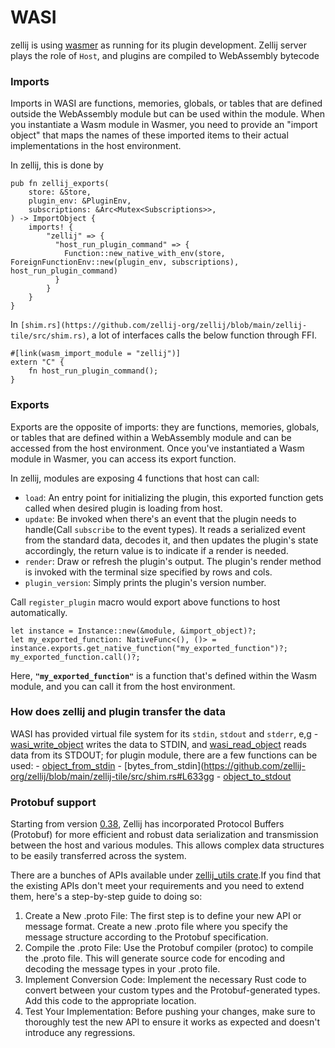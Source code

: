 # WASI
zellij is using [wasmer](https://wasmer.io/) as running for its plugin development. Zellij server plays the role of `Host`, and plugins are compiled to WebAssembly bytecode

### **Imports**
Imports in WASI are functions, memories, globals, or tables that are defined outside the WebAssembly module but can be used within the module. When you instantiate a Wasm module in Wasmer, you need to provide an "import object" that maps the names of these imported items to their actual implementations in the host environment.

In zellij, this is done by 

```
pub fn zellij_exports(
    store: &Store,
    plugin_env: &PluginEnv,
    subscriptions: &Arc<Mutex<Subscriptions>>,
) -> ImportObject {
    imports! {
        "zellij" => {
          "host_run_plugin_command" => {
            Function::new_native_with_env(store, ForeignFunctionEnv::new(plugin_env, subscriptions), host_run_plugin_command)
          }
        }
    }
}
```
In `[shim.rs](https://github.com/zellij-org/zellij/blob/main/zellij-tile/src/shim.rs)`, a lot of interfaces calls the below function through FFI.

```
#[link(wasm_import_module = "zellij")]
extern "C" {
    fn host_run_plugin_command();
}
```

### **Exports**
Exports are the opposite of imports: they are functions, memories, globals, or tables that are defined within a WebAssembly module and can be accessed from the host environment.
Once you've instantiated a Wasm module in Wasmer, you can access its export function. 

In zellij, modules are exposing 4 functions that host can call:

- `load`: An entry point for initializing the plugin, this exported function gets called when desired plugin is loading from host.
- `update`: Be invoked when there's an event that the plugin needs to handle(Call `subscribe` to the event types). It reads a serialized event from the standard data, decodes it, and then updates the plugin's state accordingly, the return value is to indicate if a render is needed.
- `render`: Draw or refresh the plugin's output. The plugin's render method is invoked with the terminal size specified by rows and cols.
- `plugin_version`: Simply prints the plugin's version number.

Call `register_plugin` macro would export above functions to host automatically.

```
let instance = Instance::new(&module, &import_object)?;
let my_exported_function: NativeFunc<(), ()> = instance.exports.get_native_function("my_exported_function")?;
my_exported_function.call()?;
```

Here, **`"my_exported_function"`** is a function that's defined within the Wasm module, and you can call it from the host environment.

### How does zellij and plugin transfer the data
WASI has provided virtual file system for its `stdin`, `stdout` and `stderr`, e,g - [wasi_write_object](https://github.com/zellij-org/zellij/blob/main/zellij-server/src/plugins/zellij_exports.rs#L1069) writes the data to STDIN, and [wasi_read_object](https://github.com/zellij-org/zellij/blob/main/zellij-server/src/plugins/zellij_exports.rs#L1076) reads data from its STDOUT;
for plugin module, there are a few functions can be used:
    - [object_from_stdin](https://github.com/zellij-org/zellij/blob/main/zellij-tile/src/shim.rs#L624)
    - [bytes_from_stdin](https://github.com/zellij-org/zellij/blob/main/zellij-tile/src/shim.rs#L633gg
    - [object_to_stdout](https://github.com/zellij-org/zellij/blob/main/zellij-tile/src/shim.rs#L641)

### Protobuf support
Starting from version [0.38](https://github.com/zellij-org/zellij/releases/tag/v0.38.0), Zellij has incorporated Protocol Buffers (Protobuf) for more efficient and robust data serialization and transmission between the host and various modules. This allows complex data structures to be easily transferred across the system.

There are a bunches of APIs available under [zellij_utils crate](https://github.com/zellij-org/zellij/tree/main/zellij-utils/src/plugin_api).If you find that the existing APIs don't meet your requirements and you need to extend them, here's a step-by-step guide to doing so:
1. Create a New .proto File: The first step is to define your new API or message format. Create a new .proto file where you specify the message structure according to the Protobuf specification.
2. Compile the .proto File: Use the Protobuf compiler (protoc) to compile the .proto file. This will generate source code for encoding and decoding the message types in your .proto file.
3. Implement Conversion Code: Implement the necessary Rust code to convert between your custom types and the Protobuf-generated types. Add this code to the appropriate location.
4. Test Your Implementation: Before pushing your changes, make sure to thoroughly test the new API to ensure it works as expected and doesn't introduce any regressions.

